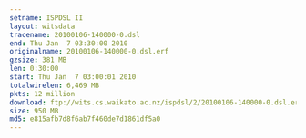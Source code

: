 ```yaml
---
setname: ISPDSL II
layout: witsdata
tracename: 20100106-140000-0.dsl
end: Thu Jan  7 03:30:00 2010
originalname: 20100106-140000-0.dsl.erf
gzsize: 381 MB
len: 0:30:00
start: Thu Jan  7 03:00:01 2010
totalwirelen: 6,469 MB
pkts: 12 million
download: ftp://wits.cs.waikato.ac.nz/ispdsl/2/20100106-140000-0.dsl.erf.gz
size: 950 MB
md5: e815afb7d8f6ab7f460de7d1861df5a0
---
```

